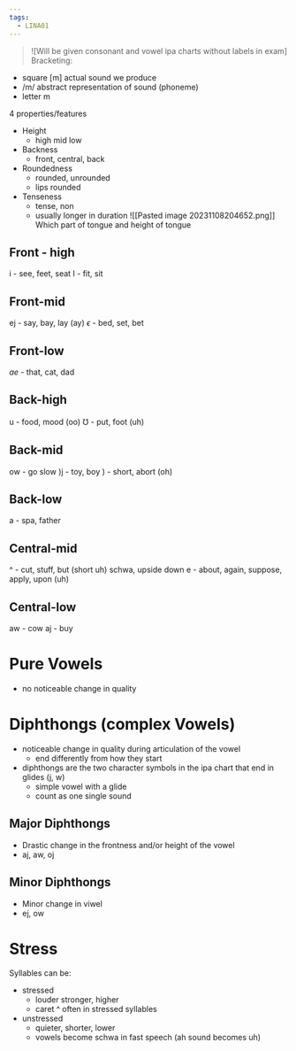 ```yaml
---
tags:
  - LINA01
---
```

>![Will be given consonant and vowel ipa charts without labels in exam]
Bracketing:
- square [m] actual sound we produce
- /m/ abstract representation of sound (phoneme)
- <m> letter m

4 properties/features
- Height
	- high mid low
- Backness
	- front, central, back
- Roundedness
	- rounded, unrounded
	- lips rounded
- Tenseness
	- tense, non
	- usually longer in duration
![[Pasted image 20231108204652.png]]
Which part of tongue and height of tongue

## Front - high
i - see, feet, seat
I - fit, sit
## Front-mid
ej - say, bay, lay (ay)
$\epsilon$ - bed, set, bet
## Front-low
$ae$ - that, cat, dad
## Back-high
u - food, mood (oo)
$\mho$ - put, foot (uh)
## Back-mid
ow - go slow
)j - toy, boy
) - short, abort (oh)
## Back-low
a - spa, father
## Central-mid
^ - cut, stuff, but (short uh)
schwa, upside down e - about, again, suppose, apply, upon (uh)
## Central-low
aw - cow
aj - buy

# Pure Vowels
- no noticeable change in quality
# Diphthongs (complex Vowels)
- noticeable change in quality during articulation of the vowel
	- end differently from how they start
- diphthongs are the two character symbols in the ipa chart that end in glides (j, w)
	- simple vowel with a glide
	- count as one single sound
## Major Diphthongs
- Drastic change in the frontness and/or height of the vowel
- aj, aw, oj
## Minor Diphthongs
- Minor change in viwel
- ej, ow
# Stress
Syllables can be:
- stressed
	- louder stronger, higher
	- caret ^ often in stressed syllables
- unstressed
	- quieter, shorter, lower
	- vowels become schwa in fast speech (ah sound becomes uh)